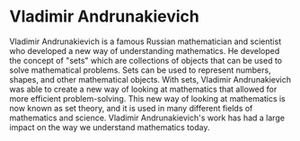 # Vladimir Andrunakievich

Vladimir Andrunakievich is a famous Russian mathematician and scientist who developed a new way of understanding mathematics. He developed the concept of "sets" which are collections of objects that can be used to solve mathematical problems. Sets can be used to represent numbers, shapes, and other mathematical objects. With sets, Vladimir Andrunakievich was able to create a new way of looking at mathematics that allowed for more efficient problem-solving. This new way of looking at mathematics is now known as set theory, and it is used in many different fields of mathematics and science. Vladimir Andrunakievich's work has had a large impact on the way we understand mathematics today.
